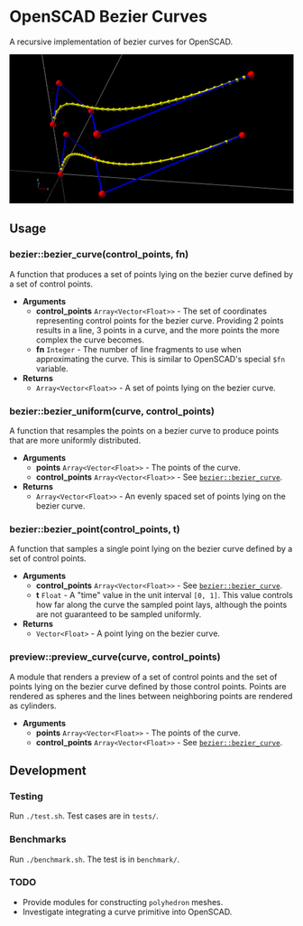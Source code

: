 # OpenSCAD Bezier Curves

A recursive implementation of bezier curves for OpenSCAD.

![preview](./examples/example.png)

## Usage

### bezier::bezier_curve(control_points, fn)

A function that produces a set of points lying on the bezier curve defined
by a set of control points.

- **Arguments**
    - **control_points** `Array<Vector<Float>>` - The set of coordinates
        representing control points for the bezier curve. Providing 2 points
        results in a line, 3 points in a curve, and the more points the more
        complex the curve becomes.
    - **fn** `Integer` - The number of line fragments to use when approximating
        the curve. This is similar to OpenSCAD's special `$fn` variable.
- **Returns**
    - `Array<Vector<Float>>` - A set of points lying on the bezier curve.

### bezier::bezier_uniform(curve, control_points)

A function that resamples the points on a bezier curve to produce points that
are more uniformly distributed.

- **Arguments**
    - **points** `Array<Vector<Float>>` - The points of the curve.
    - **control_points** `Array<Vector<Float>>` - See [`bezier::bezier_curve`][0].
- **Returns**
    - `Array<Vector<Float>>` - An evenly spaced set of points lying on the
        bezier curve.

### bezier::bezier_point(control_points, t)

A function that samples a single point lying on the bezier curve defined by a
set of control points.

- **Arguments**
    - **control_points** `Array<Vector<Float>>` - See [`bezier::bezier_curve`][0].
    - **t** `Float` - A "time" value in the unit interval `[0, 1]`. This value
        controls how far along the curve the sampled point lays, although the
        points are not guaranteed to be sampled uniformly.
- **Returns**
    - `Vector<Float>` - A point lying on the bezier curve.

### preview::preview_curve(curve, control_points)

A module that renders a preview of a set of control points and the set of points
lying on the bezier curve defined by those control points. Points are rendered
as spheres and the lines between neighboring points are rendered as cylinders.

- **Arguments**
    - **points** `Array<Vector<Float>>` - The points of the curve.
    - **control_points** `Array<Vector<Float>>` - See [`bezier::bezier_curve`][0].

## Development

### Testing

Run `./test.sh`. Test cases are in `tests/`.

### Benchmarks

Run `./benchmark.sh`. The test is in `benchmark/`.

### TODO

- Provide modules for constructing `polyhedron` meshes.
- Investigate integrating a curve primitive into OpenSCAD.

[0]: #bezierbezier_curvecontrol_points-fn
